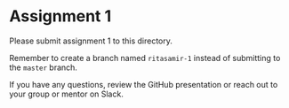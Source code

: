 # Assignment 1

Please submit assignment 1 to this directory.

Remember to create a branch named `ritasamir-1` 
instead of submitting to the `master` branch.

If you have any questions, review the GitHub presentation or reach
out to your group or mentor on Slack.
